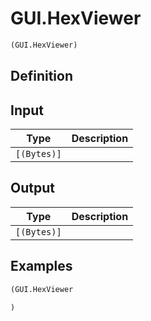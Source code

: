 # GUI.HexViewer

```clojure
(GUI.HexViewer)
```

## Definition


## Input
| Type | Description |
|------|-------------|
| `[(Bytes)]` |  |


## Output
| Type | Description |
|------|-------------|
| `[(Bytes)]` |  |


## Examples

```clojure
(GUI.HexViewer

)
```
